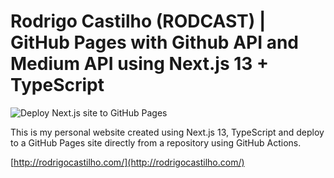 # Rodrigo Castilho (RODCAST) | GitHub Pages with Github API and Medium API using Next.js 13 + TypeScript

![Deploy Next.js site to GitHub Pages](https://github.com/rodcast/rodcast.github.io/actions/workflows/nextjs.yml/badge.svg)

This is my personal website created using Next.js 13, TypeScript and deploy to a GitHub Pages site directly from a repository using GitHub Actions.

[http://rodrigocastilho.com/](http://rodrigocastilho.com/)
